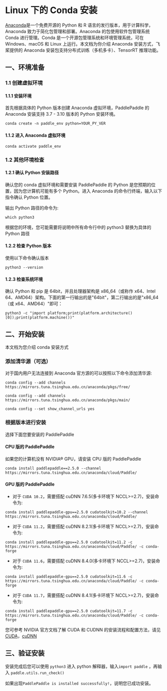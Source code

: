 # Linux 下的 Conda 安装

[Anaconda](https://www.anaconda.com/)是一个免费开源的 Python 和 R 语言的发行版本，用于计算科学，Anaconda 致力于简化包管理和部署。Anaconda 的包使用软件包管理系统 Conda 进行管理。Conda 是一个开源包管理系统和环境管理系统，可在 Windows、macOS 和 Linux 上运行。本文档为你介绍 Anaconda 安装方式，飞桨提供的 Anaconda 安装包支持分布式训练（多机多卡）、TensorRT 推理功能。


## 一、环境准备

### 1.1 创建虚拟环境

#### 1.1.1 安装环境

首先根据具体的 Python 版本创建 Anaconda 虚拟环境，PaddlePaddle 的 Anaconda 安装支持 3.7 - 3.10 版本的 Python 安装环境。

```
conda create -n paddle_env python=YOUR_PY_VER
```


#### 1.1.2 进入 Anaconda 虚拟环境

```
conda activate paddle_env
```



### 1.2 其他环境检查

#### 1.2.1 确认 Python 安装路径

确认您的 conda 虚拟环境和需要安装 PaddlePaddle 的 Python 是您预期的位置，因为您计算机可能有多个 Python。进入 Anaconda 的命令行终端，输入以下指令确认 Python 位置。


输出 Python 路径的命令为:


```
which python3
```

根据您的环境，您可能需要将说明中所有命令行中的 python3 替换为具体的 Python 路径



#### 1.2.2 检查 Python 版本

使用以下命令确认版本

```
python3 --version
```


#### 1.2.3 检查系统环境

确认 Python 和 pip 是 64bit，并且处理器架构是 x86_64（或称作 x64、Intel 64、AMD64）架构。下面的第一行输出的是"64bit"，第二行输出的是"x86_64（或 x64、AMD64）"即可：

```
python3 -c "import platform;print(platform.architecture()[0]);print(platform.machine())"
```



## 二、开始安装

本文档为您介绍 conda 安装方式

### 添加清华源（可选）

对于国内用户无法连接到 Anaconda 官方源的可以按照以下命令添加清华源:

  ```
  conda config --add channels https://mirrors.tuna.tsinghua.edu.cn/anaconda/pkgs/free/
  ```
  ```
  conda config --add channels https://mirrors.tuna.tsinghua.edu.cn/anaconda/pkgs/main/
  ```
  ```
  conda config --set show_channel_urls yes
  ```

### 根据版本进行安装

选择下面您要安装的 PaddlePaddle


#### CPU 版的 PaddlePaddle

如果您的计算机没有 NVIDIA® GPU，请安装 CPU 版的 PaddlePaddle

```
conda install paddlepaddle==2.5.0 --channel https://mirrors.tuna.tsinghua.edu.cn/anaconda/cloud/Paddle/
```



#### GPU 版的 PaddlePaddle


*  对于 `CUDA 10.2`，需要搭配 cuDNN 7.6.5(多卡环境下 NCCL>=2.7)，安装命令为:

  ```
  conda install paddlepaddle-gpu==2.5.0 cudatoolkit=10.2 --channel https://mirrors.tuna.tsinghua.edu.cn/anaconda/cloud/Paddle/
  ```


*  对于 `CUDA 11.2`，需要搭配 cuDNN 8.2.1(多卡环境下 NCCL>=2.7)，安装命令为:

  ```
  conda install paddlepaddle-gpu==2.5.0 cudatoolkit=11.2 -c https://mirrors.tuna.tsinghua.edu.cn/anaconda/cloud/Paddle/ -c conda-forge
  ```

*  对于 `CUDA 11.6`，需要搭配 cuDNN 8.4.0(多卡环境下 NCCL>=2.7)，安装命令为:

  ```
  conda install paddlepaddle-gpu==2.5.0 cudatoolkit=11.6 -c https://mirrors.tuna.tsinghua.edu.cn/anaconda/cloud/Paddle/ -c conda-forge
  ```

*  对于 `CUDA 11.7`，需要搭配 cuDNN 8.4.1(多卡环境下 NCCL>=2.7)，安装命令为:

  ```
  conda install paddlepaddle-gpu==2.5.0 cudatoolkit=11.7 -c https://mirrors.tuna.tsinghua.edu.cn/anaconda/cloud/Paddle/ -c conda-forge
  ```

您可参考 NVIDIA 官方文档了解 CUDA 和 CUDNN 的安装流程和配置方法，请见[CUDA](https://docs.nvidia.com/cuda/cuda-installation-guide-linux/)，[cuDNN](https://docs.nvidia.com/deeplearning/sdk/cudnn-install/)



## **三、验证安装**

安装完成后您可以使用 `python3` 进入 python 解释器，输入`import paddle` ，再输入
 `paddle.utils.run_check()`

如果出现`PaddlePaddle is installed successfully!`，说明您已成功安装。
